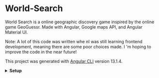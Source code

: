 # World-Search

World Search is a online geographic discovery game inspired by the online game GeoGuessr. Made with Angular, Google maps API, and Angular Material UI.  

Note: A lot of this code was written whe nI was still learning frontend development, meaning there are some poor choices made. I 'm hoping to improve the code in the near future!

This project was generated with [Angular CLI](https://github.com/angular/angular-cli) version 13.1.4.

<details>
  
  <summary><strong>Setup</strong></summary>

  ## Development server

  Run `ng serve` for a dev server. Navigate to `http://localhost:4200/`. The app will automatically reload if you change any of the source files.

  ## Code scaffolding

  Run `ng generate component component-name` to generate a new component. You can also use `ng generate directive|pipe|service|class|guard|interface|enum|module`.

  ## Build

  Run `ng build --output-path docs --base-href /world-search/` to build the project. The build artifacts will be stored in the `docs/` directory.

  ## Running unit tests

  Run `ng test` to execute the unit tests via [Karma](https://karma-runner.github.io).

  ## Running end-to-end tests

  Run `ng e2e` to execute the end-to-end tests via a platform of your choice. To use this command, you need to first add a package that implements end-to-end testing capabilities.

  ## Further help

  To get more help on the Angular CLI use `ng help` or go check out the [Angular CLI Overview and Command Reference](https://angular.io/cli) page.
  
</details>
